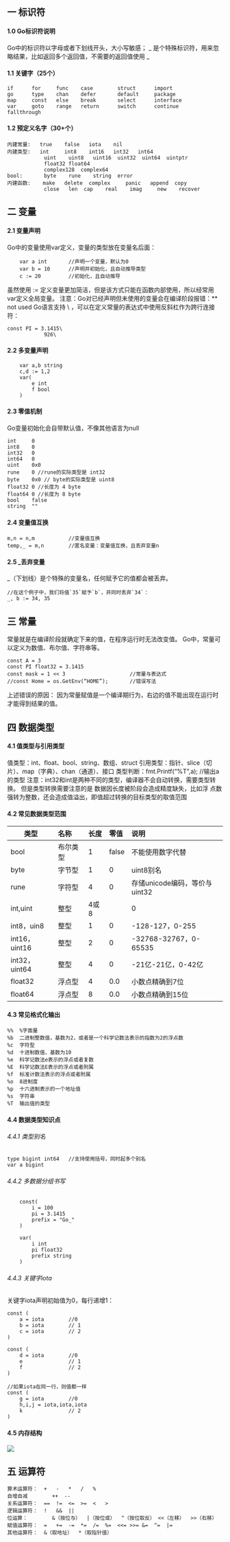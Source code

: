 ## 一 标识符

#### 1.0 Go标识符说明
Go中的标识符以字母或者下划线开头，大小写敏感；
_ 是个特殊标识符，用来忽略结果，比如返回多个返回值，不需要的返回值使用 _

#### 1.1 关键字（25个）
```
if      for     func    case        struct      import               
go      type    chan    defer       default     package
map     const   else    break       select      interface
var     goto    range   return      switch      continue     fallthrough                
```
#### 1.2 预定义名字（30+个）
```
内建常量:   true    false   iota    nil
内建类型:   int     int8    int16   int32   int64
            uint    uint8   uint16  uint32  uint64  uintptr
            float32 float64 
            complex128  complex64
bool:       byte    rune    string 	error
内建函数:    make   delete  complex     panic   append  copy    
            close   len  cap	real    imag     new   	recover
```
## 二 变量
#### 2.1 变量声明
Go中的变量使用var定义，变量的类型放在变量名后面：
```
	var a int		//声明一个变量，默认为0
	var b = 10		//声明并初始化，且自动推导类型
	c := 20			//初始化，且自动推导
```
虽然使用 := 定义变量更加简洁，但是该方式只能在函数内部使用，所以经常用var定义全局变量。
注意：Go对已经声明但未使用的变量会在编译阶段报错：** not used
Go语言支持 \ ，可以在定义常量的表达式中使用反斜杠作为跨行连接符：
```
const PI = 3.1415\
            926\
```
#### 2.2 多变量声明
```
	var a,b string
	c,d := 1,2
	var(
		e int
		f bool
	)
```
#### 2.3 零值机制
Go变量初始化会自带默认值，不像其他语言为null
```
int     0
int8    0
int32   0
int64   0
uint    0x0
rune    0 //rune的实际类型是 int32
byte    0x0 // byte的实际类型是 uint8
float32 0 //长度为 4 byte
float64 0 //长度为 8 byte
bool    false
string  ""
```
#### 2.4 变量值互换
```
m,n = n,m			//变量值互换
temp,_ = m,n		//匿名变量：变量值互换，且丢弃变量n 
```
#### 2.5 _丢弃变量
_（下划线）是个特殊的变量名，任何赋予它的值都会被丢弃。
```
//在这个例子中，我们将值`35`赋予`b`，并同时丢弃`34`：
_, b := 34, 35
```
#### 
## 三 常量
常量就是在编译阶段就确定下来的值，在程序运行时无法改变值。
Go中，常量可以定义为数值、布尔值、字符串等。
```
const A = 3
const PI float32 = 3.1415
const mask = 1 << 3						//常量与表达式
//const Home = os.GetEnv(“HOME”);		//错误写法
```
上述错误的原因：
因为常量赋值是一个编译期行为，右边的值不能出现在运行时才能得到结果的值。
## 四 数据类型
#### 4.1 值类型与引用类型
值类型：int、float、bool、string、数组、struct
引用类型：指针、slice（切片）、map（字典）、chan（通道）、接口
类型判断：fmt.Printf(“%T”,a);  //输出a的类型
注意：int32和int是两种不同的类型，编译器不会自动转换，需要类型转换。
但是类型转换需要注意的是 数据因长度被阶段会造成精度缺失，比如浮	点数强转为整数，还会造成值溢出，即值超过转换的目标类型的取值范围
#### 4.2 常见数据类型范围
类型|名称|长度|零值|说明
--|:--|:--|:--|:--|
bool|布尔类型|1|false|不能使用数字代替
byte|字节型|1|0|uint8别名
rune|字符型|4|0|存储unicode编码，等价与uint32
int,uint|整型|4或8||0|32位或64位
int8，uin8|整型|1|0|-128-127，0-255
int16，uint16|整型|2|0|-32768-32767，0-65535
int32，uint64|整型|4|0|-21亿-21亿，0-42亿
float32|浮点型|4|0.0|小数点精确到7位
float64|浮点型|8|0.0|小数点精确到15位
#### 4.3 常见格式化输出
```
%%	%字面量
%b	二进制整数值，基数为2，或者是一个科学记数法表示的指数为2的浮点数
%c	字符型
%d	十进制数值，基数为10
%e	科学记数法e表示的浮点或者复数
%E	科学记数法E表示的浮点或者附属
%f	标准计数法表示的浮点或者附属
%o	8进制度
%p	十六进制表示的一个地址值
%s	字符串
%T	输出值的类型
```
#### 4.4 数据类型知识点

###### 4.4.1 类型别名
```
type bigint int64	//支持使用括号，同时起多个别名
var a bigint
```
###### 4.4.2 多数据分组书写
```
    const(
        i = 100
        pi = 3.1415
        prefix = "Go_"
    )
    
    var(
        i int
        pi float32
        prefix string
    )

```
###### 4.4.3 关键字iota
关键字iota声明初始值为0，每行递增1：
```
const (
	a = iota    	//0
    b =	iota 		// 1        
    c = iota 		// 2
)

const (
	d = iota    	//0
    e 				// 1        
    f 				// 2
)

//如果iota在同一行，则值都一样
const (
	g = iota    	//0
    h,i,j = iota,iota,iota 	       
    k 				// 2
)

```
#### 4.5 内存结构
![](/images/Golang/语法-01.png)

## 五 运算符
```
算术运算符：	+	-	*	/	%	
自增自减		++	--
关系运算符：	==	!=	<=	>=	<	>	
逻辑运算符：	!	&&	||
位运算：		&（按位与）	|（按位或）	^（按位取反）	<<（左移）	>>（右移）
赋值运算符：	=	+=	-=	*=	/=	%=	<<=	>>=	&=	^=	|=
其他运算符：	&（取地址）	*（取指针值）
```


